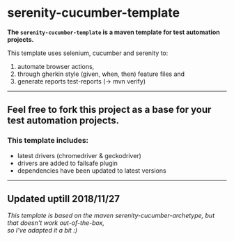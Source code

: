 # serenity-cucumber-template
__The `serenity-cucumber-template` is a maven template for test automation projects.__ 

This template uses selenium, cucumber and serenity to:
 1. automate browser actions,
 2. through gherkin style (given, when, then) feature files and
 3. generate reports test-reports (-> mvn verify)

---  

## Feel free to fork this project as a base for your test automation projects.  

### This template includes:
 * latest drivers (chromedriver & geckodriver)
 * drivers are added to failsafe plugin
 * dependencies have been updated to latest versions
 
 
 
---  

Updated uptill 2018/11/27
---  
_This template is based on the maven serenity-cucumber-archetype, but that doesn't work out-of-the-box,  
so I've adapted it a bit :)_
